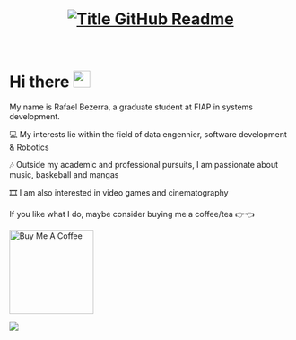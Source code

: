 <h1 style="text-align: center;">
  <a href="https://git.io/typing-svg" target="_blank">
    <img src="https://readme-typing-svg.herokuapp.com?font=Inter&weight=800&size=35&duration=3000&pause=500&multiline=true&width=650&height=140&lines=%24+whoami;Rafael+Souza+Bezerra" alt="Title GitHub Readme" />
  </a>
</h1>

<br>

# Hi there <img src="https://raw.githubusercontent.com/umenzi/umenzi/main/wave.gif" width="30px">

My name is Rafael Bezerra, a graduate student at FIAP in systems development.

💻 My interests lie within the field of data engennier, software development & Robotics

🎶 Outside my academic and professional pursuits, I am passionate about music, baskeball and mangas

🎞️ I am also interested in video games and cinematography

If you like what I do, maybe consider buying me a coffee/tea 👉👈

<a href="buymeacoffee.com/rafazls" target="_blank"><img src="https://cdn.buymeacoffee.com/buttons/v2/default-red.png" alt="Buy Me A Coffee" width="150" ></a>



[![](https://github.com/saadeghi/saadeghi/blob/master/dino.gif)](#)
